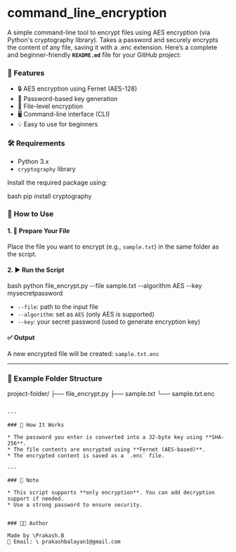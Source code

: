 # command_line_encryption
A simple command-line tool to encrypt files using AES encryption (via Python's cryptography library). Takes a password and securely encrypts the content of any file, saving it with a .enc extension.
Here’s a complete and beginner-friendly **`README.md`** file for your GitHub project:


### 📌 Features

* 🔒 AES encryption using Fernet (AES-128)
* 🔑 Password-based key generation
* 📁 File-level encryption
* 🖥 Command-line interface (CLI)
* 💡 Easy to use for beginners


### 🛠️ Requirements

* Python 3.x
* `cryptography` library

Install the required package using:

bash
pip install cryptography


### 🚀 How to Use

#### 1. 📄 Prepare Your File

Place the file you want to encrypt (e.g., `sample.txt`) in the same folder as the script.

#### 2. ▶️ Run the Script
bash
python file_encrypt.py --file sample.txt --algorithm AES --key mysecretpassword


* `--file`: path to the input file
* `--algorithm`: set as `AES` (only AES is supported)
* `--key`: your secret password (used to generate encryption key)

#### ✅ Output

A new encrypted file will be created: `sample.txt.enc`

---

### 📂 Example Folder Structure


project-folder/
├── file_encrypt.py
├── sample.txt
└── sample.txt.enc
```

---

### 🔧 How It Works

* The password you enter is converted into a 32-byte key using **SHA-256**.
* The file contents are encrypted using **Fernet (AES-based)**.
* The encrypted content is saved as a `.enc` file.

---

### 📌 Note

* This script supports **only encryption**. You can add decryption support if needed.
* Use a strong password to ensure security.


### 🧑‍💻 Author

Made by \Prakash.B
📧 Email: \ prakashbalayan1@gmail.com 
